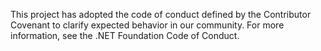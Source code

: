 This project has adopted the code of conduct defined by the Contributor Covenant to clarify expected behavior in our community. 
For more information, see the .NET Foundation Code of Conduct.

